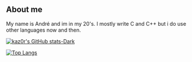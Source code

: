 ## About me
My name is André and im in my 20's. I mostly write C and C++ but i do use other languages now and then.

[![kaz0r's GitHub stats-Dark](https://github-readme-stats.vercel.app/api?username=kaz0r&show_icons=true&theme=dark#gh-dark-mode-only)](https://github.com/anuraghazra/github-readme-stats#gh-dark-mode-only)

[![Top Langs](https://github-readme-stats.vercel.app/api/top-langs/?username=anuraghazra&layout=donut&theme=dark#gh-dark-mode-only)](https://github.com/anuraghazra/github-readme-stats)
